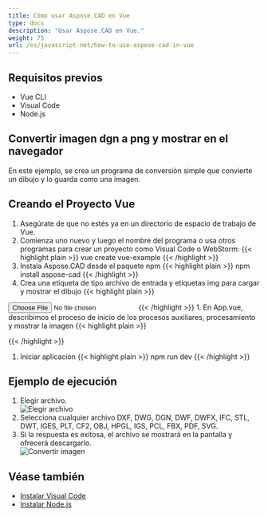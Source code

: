 ```yaml
---
title: Cómo usar Aspose.CAD en Vue
type: docs
description: "Usar Aspose.CAD en Vue."
weight: 75
url: /es/javascript-net/how-to-use-aspose-cad-in-vue
---
```


## Requisitos previos
- Vue CLI
- Visual Code
- Node.js

## Convertir imagen dgn a png y mostrar en el navegador

En este ejemplo, se crea un programa de conversión simple que convierte un dibujo y lo guarda como una imagen.

## Creando el Proyecto Vue

1. Asegúrate de que no estés ya en un directorio de espacio de trabajo de Vue.
1. Comienza uno nuevo y luego el nombre del programa o usa otros programas para crear un proyecto como Visual Code o WebStorm:
{{< highlight plain >}}
vue create vue-example
{{< /highlight >}}
1. Instala Aspose.CAD desde el paquete npm
{{< highlight plain >}}
npm install aspose-cad
{{< /highlight >}}
1. Crea una etiqueta de tipo archivo de entrada y etiquetas img para cargar y mostrar el dibujo
{{< highlight plain >}}
<input id="file" type="file">
<img id="image" />
{{< /highlight >}}
1. En App.vue, describimos el proceso de inicio de los procesos auxiliares, procesamiento y mostrar la imagen
{{< highlight plain >}}
<script>
import {Drawing, PngOptions} from "aspose-cad";

export default{
  beforeCreate: function () {
    //necesario para iniciar el proceso de ensamblaje
    let recaptchaScript = document.createElement('script')
    recaptchaScript.setAttribute('src', '/node_modules/aspose-cad/dotnet.js')
    document.head.appendChild(recaptchaScript)

    let dotnet;
  },
  mounted() {
    window.addEventListener('load', this.onWindowLoad)
  },
  methods: {
    async onWindowLoad() {
      
      console.log("cargando WASM...");
      await dotnet.boot();
      console.log("WASM cargado");

      document.querySelector('input').addEventListener('change', function() {
            const reader = new FileReader();
            reader.onload = function() {

              let arrayBuffer = this.result;
              let array = new Uint8Array(arrayBuffer);

              // CARGAR
              let file = Image.load(array);
              console.log(file);

              // GUARDAR
              let exportedFilePromise = Image.save(array, new PngOptions());
              exportedFilePromise.then(exportedFile => {
                console.log(exportedFile);

                let urlCreator = window.URL || window.webkitURL;
                let blob = new Blob([exportedFile], { type: 'application/octet-stream' });
                let imageUrl = urlCreator.createObjectURL(blob);
                document.querySelector("#image").src = imageUrl;
              });
            }

            reader.readAsArrayBuffer(this.files[0]);
          },
          false);
    },
  },
}
</script>

<template>
  <header>
    <img alt="Logo de Vue" class="logo" src="./assets/logo.svg" width="125" height="125" />
    <p>Ejemplo de aspose.cad para Vue.</p>
  </header>

  <main>
    <input id="file" type="file">
    <br/>
    <img id="image" />
  </main>
</template>

<style scoped>
header {
  line-height: 1.5;
}
main{
  text-align: center;
}

.logo {
  display: block;
  margin: 0 auto 2rem;
}

@media (min-width: 1024px) {
  header {
    display: flex;
    place-items: center;
    padding-right: calc(var(--section-gap) / 2);
  }


  header .wrapper {
    display: flex;
    place-items: flex-start;
    flex-wrap: wrap;
  }
}
</style>
{{< /highlight >}}
1. Iniciar aplicación
{{< highlight plain >}}
npm run dev
{{< /highlight >}}

## Ejemplo de ejecución

1. Elegir archivo.<br>
![Elegir archivo](/_assets/javascript-net/vue/choose-file.png)<br>
1. Selecciona cualquier archivo DXF, DWG, DGN, DWF, DWFX, IFC, STL, DWT, IGES, PLT, CF2, OBJ, HPGL, IGS, PCL, FBX, PDF, SVG.
1. Si la respuesta es exitosa, el archivo se mostrará en la pantalla y ofrecerá descargarlo.<br>
![Convertir imagen](/_assets/javascript-net/vue/convert-image.png)<br>

## Véase también

- [Instalar Visual Code](https://code.visualstudio.com/)
- [Instalar Node.js](https://nodejs.org/en/)

